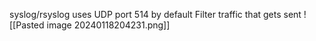 syslog/rsyslog
uses UDP port 514 by default
Filter traffic that gets sent
![[Pasted image 20240118204231.png]]